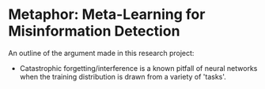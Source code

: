 # Metaphor: Meta-Learning for Misinformation Detection

An outline of the argument made in this research project:

- Catastrophic forgetting/interference is a known pitfall of neural networks when the training distribution is drawn from a variety of 'tasks'. 
